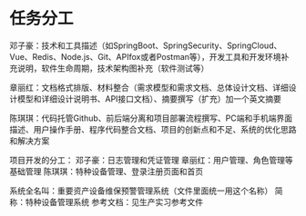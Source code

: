 # 任务分工

邓子豪：技术和工具描述（如SpringBoot、SpringSecurity、SpringCloud、Vue、Redis、Node.js、Git、APIfox或者Postman等），开发工具和开发环境补充说明，软件生命周期，技术架构图补充（软件测试等）

章丽红：文档格式排版、材料整合（需求模型和需求文档、总体设计文档、详细设计模型和详细设计说明书、API接口文档）、摘要撰写（扩充）加一个英文摘要

陈琪琪：代码托管Github、前后端分离和项目部署流程撰写、PC端和手机端界面描述、用户操作手册、程序代码整合文档、项目的创新点和不足、系统的优化思路和解决方案

项目开发的分工：
邓子豪：日志管理和凭证管理
章丽红：用户管理、角色管理等基础管理
陈琪琪：特种设备管理、登录注册页面和首页

系统全名叫：重要资产设备维保预警管理系统（文件里面统一用这个名称）
简称：特种设备管理系统
参考文档：见生产实习参考文件